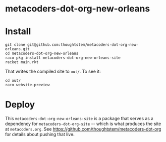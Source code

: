 metacoders-dot-org-new-orleans  
=====================

# Install

```
git clone git@github.com:thoughtstem/metacoders-dot-org-new-orleans.git
cd metacoders-dot-org-new-orleans
raco pkg install metacoders-dot-org-new-orleans-site
racket main.rkt
```

That writes the compiled site to `out/`.  To see it:

```
cd out/
raco website-preview
```

# Deploy

This `metacoders-dot-org-new-orleans-site` is a package that serves as a dependency for `metacoders-dot-org-site` -- which is what produces the site at `metacoders.org`.  See https://github.com/thoughtstem/metacoders-dot-org for details about pushing that live.

